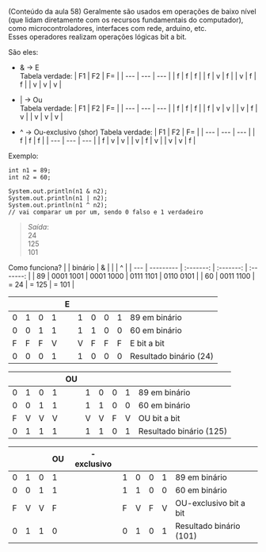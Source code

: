 (Conteúdo da aula 58)
Geralmente são usados em operações de baixo nível (que lidam diretamente com os recursos fundamentais do computador), como microcontroladores, interfaces com rede, arduino, etc.  
Esses operadores realizam operações lógicas bit a bit.

São eles:  
- & -> E  
    Tabela verdade:
    | F1  | F2  | F=  |
    | --- | --- | --- |
    | f   | f   | f   |
    | f   | v   | f   |
    | v   | f   | f   |
    | v   | v   | v   |

- | -> Ou  
    Tabela verdade:
    | F1  | F2  | F=  |
    | --- | --- | --- |
    | f   | f   | f   |
    | f   | v   | v   |
    | v   | f   | v   |
    | v   | v   | v   |

- ^ -> Ou-exclusivo (shor)
    Tabela verdade:
    | F1  | F2  | F=  |
    | --- | --- | --- |
    | f   | f   | f   |
    | --- | --- | --- |
    | f   | v   | v   |
    | v   | f   | v   |
    | v   | v   | f   |


Exemplo:

```
int n1 = 89;
int n2 = 60;

System.out.println(n1 & n2);  
System.out.println(n1 | n2);
System.out.println(n1 ^ n2);
// vai comparar um por um, sendo 0 falso e 1 verdadeiro
```

> _Saída_:  
> 24  
> 125  
> 101  

Como funciona?
|     | binário   |     &     |    \|     |     ^     |
| --- | --------- | :-------: | :-------: | :-------: |
| 89  | 0001 1001 | 0001 1000 | 0111 1101 | 0110 0101 |
| 60  | 0011 1100 |   = 24    |   = 125   |   = 101   |


|     |     |     |     |  E  |     |     |     |     |    |
| --- | --- | --- | --- | --- | --- | --- | --- | --- | ---------------------- |
| 0   | 1   | 0   | 1   |     | 1   | 0   | 0   | 1   | 89 em binário          |
| 0   | 0   | 1   | 1   |     | 1   | 1   | 0   | 0   | 60 em binário          |
| F   | F   | F   | V   |     | V   | F   | F   | F   | E bit a bit            |
| 0   | 0   | 0   | 1   |     | 1   | 0   | 0   | 0   | Resultado binário (24) |

|     |     |     |     |  OU  |     |     |     |     |    |
| --- | --- | --- | --- | --- | --- | --- | --- | --- | ---------------------- |
| 0   | 1   | 0   | 1   |     | 1   | 0   | 0   | 1   | 89 em binário           |
| 0   | 0   | 1   | 1   |     | 1   | 1   | 0   | 0   | 60 em binário           |
| F   | V   | V   | V   |     | V   | V   | F   | V   | OU bit a bit            |
| 0   | 1   | 1   | 1   |     | 1   | 1   | 0   | 1   | Resultado binário (125) |

|     |     |     |  OU|- exclusivo  |     |    |     |     |    |
| --- | --- | --- | --- | --- | --- | --- | --- | --- | ---------------------- |
| 0   | 1   | 0   | 1   |     | 1   | 0   | 0   | 1   | 89 em binário           |
| 0   | 0   | 1   | 1   |     | 1   | 1   | 0   | 0   | 60 em binário           |
| F   | V   | V   | F   |     | F   | V   | F   | V   | OU-exclusivo bit a bit  |
| 0   | 1   | 1   | 0   |     | 0   | 1   | 0   | 1   | Resultado binário (101) |
